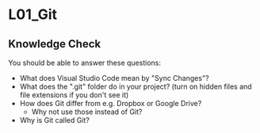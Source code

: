 # L01_Git

## Knowledge Check

You should be able to answer these questions:

- What does Visual Studio Code mean by "Sync Changes"?
- What does the ".git" folder do in your project? (turn on hidden files and file extensions if you don't see it)
- How does Git differ from e.g. Dropbox or Google Drive?
  - Why not use those instead of Git?
- Why is Git called Git?
  
